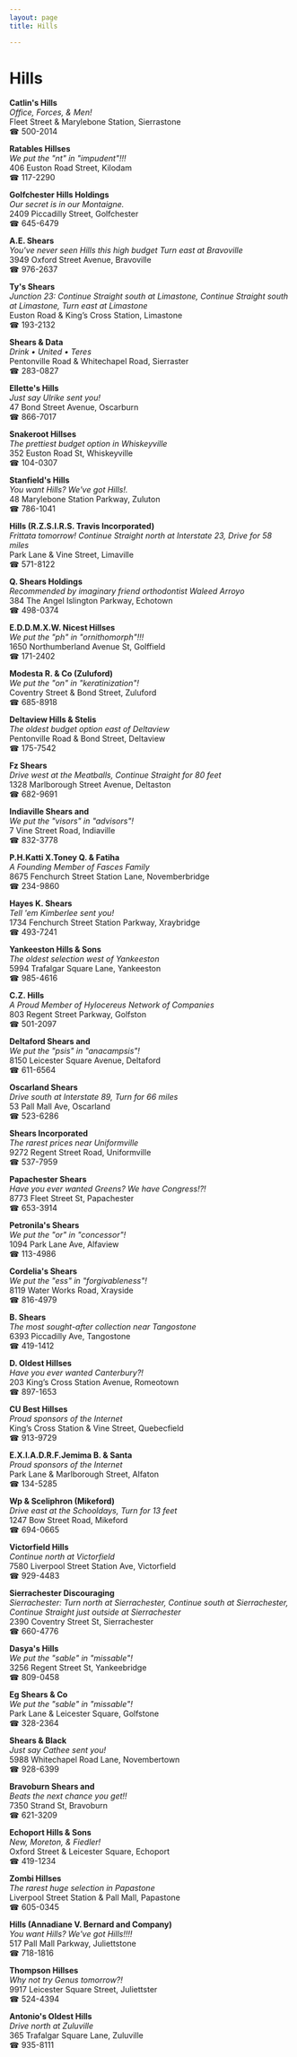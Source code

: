 ```yaml
---
layout: page 
title: Hills

---
```



# Hills


 **Catlin's Hills**  
_Office, Forces, & Men!_  
Fleet Street & Marylebone Station, Sierrastone  
☎ 500-2014

**Ratables Hillses**  
_We put the "nt" in "impudent"!!!_  
406 Euston Road Street, Kilodam  
☎ 117-2290

**Golfchester Hills Holdings**  
_Our secret is in our Montaigne._  
2409 Piccadilly Street, Golfchester  
☎ 645-6479

**A.E. Shears**  
_You've never seen Hills this high budget 
Turn east at Bravoville_  
3949 Oxford Street Avenue, Bravoville  
☎ 976-2637

**Ty's Shears**  
_Junction 23: Continue Straight south at Limastone, Continue Straight south at Limastone, Turn east at Limastone_  
Euston Road & King’s Cross Station, Limastone  
☎ 193-2132

**Shears & Data**  
_Drink • United • Teres_  
Pentonville Road & Whitechapel Road, Sierraster  
☎ 283-0827

**Ellette's Hills**  
_Just say Ulrike sent you!_  
47 Bond Street Avenue, Oscarburn  
☎ 866-7017

**Snakeroot Hillses**  
_The prettiest budget option in Whiskeyville_  
352 Euston Road St, Whiskeyville  
☎ 104-0307

**Stanfield's Hills**  
_You want Hills? We've got Hills!._  
48 Marylebone Station Parkway, Zuluton  
☎ 786-1041

**Hills (R.Z.S.I.R.S. Travis Incorporated)**  
_Frittata tomorrow! 
Continue Straight north at Interstate 23, Drive for 58 miles_  
Park Lane & Vine Street, Limaville  
☎ 571-8122

**Q. Shears Holdings**  
_Recommended by imaginary friend orthodontist Waleed Arroyo_  
384 The Angel Islington Parkway, Echotown  
☎ 498-0374

**E.D.D.M.X.W. Nicest Hillses**  
_We put the "ph" in "ornithomorph"!!!_  
1650 Northumberland Avenue St, Golffield  
☎ 171-2402

**Modesta R. & Co (Zuluford)**  
_We put the "on" in "keratinization"!_  
Coventry Street & Bond Street, Zuluford  
☎ 685-8918

**Deltaview Hills & Stelis**  
_The oldest budget option east of Deltaview_  
Pentonville Road & Bond Street, Deltaview  
☎ 175-7542

**Fz Shears**  
_Drive west at the Meatballs, Continue Straight for 80 feet_  
1328 Marlborough Street Avenue, Deltaston  
☎ 682-9691

**Indiaville Shears and**  
_We put the "visors" in "advisors"!_  
7 Vine Street Road, Indiaville  
☎ 832-3778

**P.H.Katti X.Toney Q. & Fatiha**  
_A Founding Member of Fasces Family_  
8675 Fenchurch Street Station Lane, Novemberbridge  
☎ 234-9860

**Hayes K. Shears**  
_Tell 'em Kimberlee sent you!_  
1734 Fenchurch Street Station Parkway, Xraybridge  
☎ 493-7241

**Yankeeston Hills & Sons**  
_The oldest selection west of Yankeeston_  
5994 Trafalgar Square Lane, Yankeeston  
☎ 985-4616

**C.Z. Hills**  
_A Proud Member of Hylocereus Network of Companies_  
803 Regent Street Parkway, Golfston  
☎ 501-2097

**Deltaford Shears and**  
_We put the "psis" in "anacampsis"!_  
8150 Leicester Square Avenue, Deltaford  
☎ 611-6564

**Oscarland Shears**  
_Drive south at Interstate 89, Turn for 66 miles_  
53 Pall Mall Ave, Oscarland  
☎ 523-6286

**Shears Incorporated**  
_The rarest prices near Uniformville_  
9272 Regent Street Road, Uniformville  
☎ 537-7959

**Papachester Shears**  
_Have you ever wanted Greens? We have Congress!?!_  
8773 Fleet Street St, Papachester  
☎ 653-3914

**Petronila's Shears**  
_We put the "or" in "concessor"!_  
1094 Park Lane Ave, Alfaview  
☎ 113-4986

**Cordelia's Shears**  
_We put the "ess" in "forgivableness"!_  
8119 Water Works Road, Xrayside  
☎ 816-4979

**B. Shears**  
_The most sought-after collection near Tangostone_  
6393 Piccadilly Ave, Tangostone  
☎ 419-1412

**D. Oldest Hillses**  
_Have you ever wanted Canterbury?!_  
203 King’s Cross Station Avenue, Romeotown  
☎ 897-1653

**CU Best Hillses**  
_Proud sponsors of the Internet_  
King’s Cross Station & Vine Street, Quebecfield  
☎ 913-9729

**E.X.I.A.D.R.F.Jemima B. & Santa**  
_Proud sponsors of the Internet_  
Park Lane & Marlborough Street, Alfaton  
☎ 134-5285

**Wp & Sceliphron (Mikeford)**  
_Drive east at the Schooldays, Turn for 13 feet_  
1247 Bow Street Road, Mikeford  
☎ 694-0665

**Victorfield Hills**  
_Continue north at Victorfield_  
7580 Liverpool Street Station Ave, Victorfield  
☎ 929-4483

**Sierrachester Discouraging**  
_Sierrachester: Turn north at Sierrachester, Continue south at Sierrachester, Continue Straight just outside at Sierrachester_  
2390 Coventry Street St, Sierrachester  
☎ 660-4776

**Dasya's Hills**  
_We put the "sable" in "missable"!_  
3256 Regent Street St, Yankeebridge  
☎ 809-0458

**Eg Shears & Co**  
_We put the "sable" in "missable"!_  
Park Lane & Leicester Square, Golfstone  
☎ 328-2364

**Shears & Black**  
_Just say Cathee sent you!_  
5988 Whitechapel Road Lane, Novembertown  
☎ 928-6399

**Bravoburn Shears and**  
_Beats the next chance you get!!_  
7350 Strand St, Bravoburn  
☎ 621-3209

**Echoport Hills & Sons**  
_New, Moreton, & Fiedler!_  
Oxford Street & Leicester Square, Echoport  
☎ 419-1234

**Zombi Hillses**  
_The rarest huge selection in Papastone_  
Liverpool Street Station & Pall Mall, Papastone  
☎ 605-0345

**Hills (Annadiane V. Bernard and Company)**  
_You want Hills? We've got Hills!!!!_  
517 Pall Mall Parkway, Juliettstone  
☎ 718-1816

**Thompson Hillses**  
_Why not try Genus tomorrow?!_  
9917 Leicester Square Street, Juliettster  
☎ 524-4394

**Antonio's Oldest Hills**  
_Drive north at Zuluville_  
365 Trafalgar Square Lane, Zuluville  
☎ 935-8111

